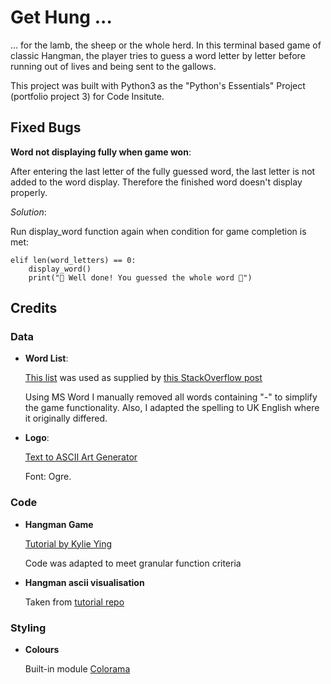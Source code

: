 # Get Hung ...

... for the lamb, the sheep or the whole herd.
In this terminal based game of classic Hangman, the player tries to guess a word letter by letter before running out of lives and being sent to the gallows.

This project was built with Python3 as the "Python's Essentials" Project (portfolio project 3) for Code Insitute. 

## Fixed Bugs

**Word not displaying fully when game won**:

After entering the last letter of the fully guessed word, the last letter is not added to the word display. Therefore the finished word doesn't display properly.

*Solution*:

Run display_word function again when condition for game completion is met:
```
elif len(word_letters) == 0:
    display_word()
    print("🎉 Well done! You guessed the whole word 🎉")
```

## Credits

### Data

- **Word List**: 

    [This list](https://www.randomlists.com/data/words.json) was used as supplied by [this StackOverflow post](https://stackoverflow.com/questions/594273/how-to-pick-a-random-english-word-from-a-list)

    Using MS Word I manually removed all words containing "-" to simplify the game functionality. Also, I adapted the spelling to UK English where it originally differed. 

- **Logo**:

    [Text to ASCII Art Generator](https://patorjk.com/software/taag/#p=display&f=Graffiti&t=Type%20Something%20)

    Font: Ogre.


### Code

- **Hangman Game**

    [Tutorial by Kylie Ying](https://www.youtube.com/watch?v=8ext9G7xspg&t=1465s)

    Code was adapted to meet granular function criteria

- **Hangman ascii visualisation**

    Taken from [tutorial repo](https://github.com/kying18/hangman/blob/master/hangman_visual.py)


### Styling

- **Colours**

    Built-in module [Colorama](https://github.com/techwithtim/ColoredTextInPython/blob/main/main.py)